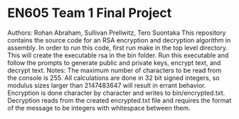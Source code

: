 # EN605 Team 1 Final Project
Authors: Rohan Abraham, Sullivan Prellwitz, Tero Suontaka
This repository contains the source code for an RSA encryption and decryption algorithm in assembly.
In order to run this code, first run make in the top level directory. This will create the executable rsa in the bin folder.
Run this executable and follow the prompts to generate public and private keys, encrypt text, and decrypt text.
Notes:
The maximum number of characters to be read from the console is 255.
All calculations are done in 32 bit signed integers, so modulus sizes larger than 2147483647 will result in errant behavior.
Encryption is done character by character and writes to bin/encrypted.txt.
Decryption reads from the created encrypted.txt file and requires the format of the message to be integers with whitespace between them.
